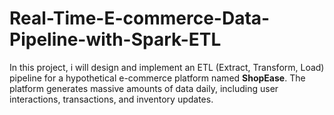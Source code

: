 # Real-Time-E-commerce-Data-Pipeline-with-Spark-ETL
In this project, i will design and implement an ETL (Extract, Transform, Load) pipeline for a hypothetical e-commerce platform named **ShopEase**. The platform generates massive amounts of data daily, including user interactions, transactions, and inventory updates.
